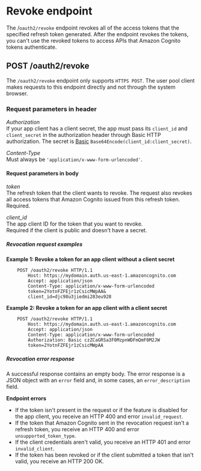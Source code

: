 # Revoke endpoint<a name="revocation-endpoint"></a>

The /`oauth2/revoke` endpoint revokes all of the access tokens that the specified refresh token generated\. After the endpoint revokes the tokens, you can't use the revoked tokens to access APIs that Amazon Cognito tokens authenticate\.

## POST /oauth2/revoke<a name="post-revoke"></a>

The `/oauth2/revoke` endpoint only supports `HTTPS POST`\. The user pool client makes requests to this endpoint directly and not through the system browser\.

### Request parameters in header<a name="revocation-request-parameters"></a>

*Authorization*  
If your app client has a client secret, the app must pass its `client_id` and `client_secret` in the authorization header through Basic HTTP authorization\. The secret is [Basic](https://en.wikipedia.org/wiki/Basic_access_authentication#Client_side) `Base64Encode(client_id:client_secret)`\.

*Content\-Type*  
Must always be `'application/x-www-form-urlencoded'`\.

#### Request parameters in body<a name="revocation-request-parameters-body"></a>

*token*  
The refresh token that the client wants to revoke\. The request also revokes all access tokens that Amazon Cognito issued from this refresh token\.  
Required\.

*client\_id*  
The app client ID for the token that you want to revoke\.  
Required if the client is public and doesn't have a secret\.

##### Revocation request examples<a name="revoke-sample-request"></a>

**Example 1: Revoke a token for an app client without a client secret**

```
    POST /oauth2/revoke HTTP/1.1
        Host: https://mydomain.auth.us-east-1.amazoncognito.com
        Accept: application/json
        Content-Type: application/x-www-form-urlencoded
        token=2YotnFZFEjr1zCsicMWpAA&
        client_id=djc98u3jiedmi283eu928
```

**Example 2: Revoke a token for an app client with a client secret**

```
    POST /oauth2/revoke HTTP/1.1
        Host: https://mydomain.auth.us-east-1.amazoncognito.com
        Accept: application/json
        Content-Type: application/x-www-form-urlencoded
        Authorization: Basic czZCaGRSa3F0MzpnWDFmQmF0M2JW
        token=2YotnFZFEjr1zCsicMWpAA
```

##### Revocation error response<a name="revoke-sample-response"></a>

A successful response contains an empty body\. The error response is a JSON object with an `error` field and, in some cases, an `error_description` field\.

**Endpoint errors**
+ If the token isn't present in the request or if the feature is disabled for the app client, you receive an HTTP 400 and error `invalid_request`\.
+ If the token that Amazon Cognito sent in the revocation request isn't a refresh token, you receive an HTTP 400 and error `unsupported_token_type`\.
+ If the client credentials aren't valid, you receive an HTTP 401 and error `invalid_client`\.
+ If the token has been revoked or if the client submitted a token that isn't valid, you receive an HTTP 200 OK\. 